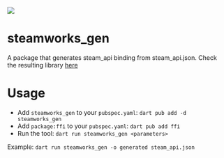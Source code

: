 <p>
  <a title="Pub" href="https://pub.dev/packages/steamworks_gen" ><img src="https://img.shields.io/pub/v/steamworks_gen.svg?style=popout" /></a>
</p>

# steamworks_gen
A package that generates steam_api binding from steam_api.json. Check the resulting library [here](https://github.com/aeb-dev/steamworks)

# Usage
- Add `steamworks_gen` to your `pubspec.yaml`: `dart pub add -d steamworks_gen`
- Add `package:ffi` to your `pubspec.yaml`: `dart pub add ffi`
- Run the tool: `dart run steamworks_gen <parameters>`

Example:
`dart run steamworks_gen -o generated steam_api.json`
